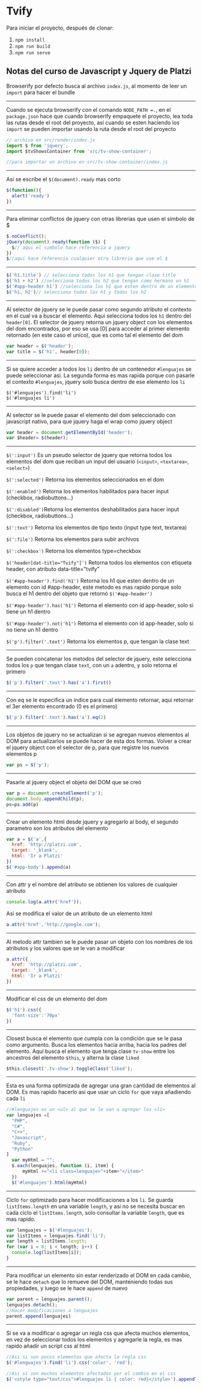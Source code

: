 # Tvify

Para iniciar el proyecto, después de clonar:

1. `npm install`
2. `npm run build`
3. `npm run serve`

## Notas del curso de Javascript y Jquery de Platzi

Browserify por defecto busca al archivo `index.js`, al momento de leer un `import` para hacer el bundle

---

Cuando se ejecuta browserify con el comando `NODE_PATH =.`, en el `package.json` hace que cuando browserify empaquete el proyecto, lea toda las rutas desde el root del proyecto, asi cuando se esten haciendo los `import` se pueden importar usando la ruta desde el root del proyecto
```javascript
// archivo en src/render/index.js
import $ from 'jquery';
import $tvShowsContainer from 'src/tv-show-container';

//para importar un archivo en src/tv-show-container/index.js
```

---

Asi se escribe el `$(document).ready` mas corto

```javascript
$(function(){
  alert('ready')
})
```

---

Para eliminar conflictos de jquery con otras librerias que usen el simbolo de $

```javascript
$.noConflict();
jQuery(document).ready(function ($) {
  $// aqui el simbolo hace referencia a jquery
})
$//aqui hace referencia cualquier otra libreria que use el $
```

---

```javascript
$('h1.title') // selecciona todos los h1 que tengan clase title
$('h1 + h2') //selecciona todos los h2 que tengan como hermano un h1
$('#app-header h1') //selecciona los h1 que esten dentro de un elemento con id app-header
$('h1, h2')// selecciona todos los h1 y todos los h2
```

---

Al selector de jquery se le puede pasar como segundo atributo el contexto en el cual
va a buscar el elemento. Aqui selecciona todos los `h1` dentro del `header[0]`.
El selector de jquery retorna un jquery object con los elementos del dom encontrados,
por eso se usa [0] para acceder al primer elemento retornado (en este caso el unico), que es como tal el elemento del dom

```javascript
var header = $('header');
var title = $('h1', header[0]);
```

---

Si se quiere acceder a todos los `li` dentro de un contenedor `#lenguajes` se puede seleccionar asi. La segunda forma es mas rapida porque con pasarle el contexto  `#lenguajes`, jquery solo busca dentro de ese elemento los `li`

```
$('#lenguajes').find('li')
$('#lenguajes li')
```

---

Al selector se le puede pasar el elemento del dom seleccionado con javascript nativo, para que jquery haga el wrap como jquery object

```javascript
var header = document.getElementById('header');
var $header= $(header);
```

---

`$(':input')` Es un pseudo selector de jquery que retorna todos los elementos del dom que reciban un input del usuario (`<input>`, `<textarea>`, `<select>`)

`$(':selected')` Retorna los elementos seleccionados en el dom

`$(':enabled')` Retorna los elementos habilitados para hacer input (checkbox, radiobuttons...)

`$(':disabled')`Retorna los elementos deshabilitados para hacer input (checkbox, radiobuttons...)

`$(':text')` Retorna los elementos de tipo texto (input type text, textarea)

`$(':file')` Retorna los elementos para subir archivos

`$(':checkbox')` Retorna los elementos type=checkbox

`$('header[dat-title="Tvify"]')` Retorna todos los elementos con etiqueta header, con
 atributo data-title="tvify"

`$('#app-header').find('h1')` Retorna los h1 que esten dentro de un elemento con id #app-header, este metodo es mas rapido porque solo busca el h1 dentro del objeto que retornó `$('#app-header')`

`$('#app-header').has('h1')` Retorna el elemento con id app-header, solo si tiene un h1 dentro

`$('#app-header').not('h1')` Retorna el elemento con id app-header, solo si no tiene un h1 dentro

`$('p').filter('.text')` Retorna los elementos p, que tengan la clase text

---

Se pueden concatenar los metodos del selector de jquery, este selecciona todos los `p` que tengan clase `text`, con un `a` adentro, y solo retorna el primero

```javascript
$('p').filter('.text').has('a').first()
```

---

Con eq se le especifica un indice para cual elemento retornar, aqui retornar el 3er elemento encontrado (0 es el primero)
```javascript
$('p').filter('.text').has('a').eq(2)
```

---

Los objetos de jquery no se actualizan si se agregan nuevos elementos al DOM
para actualizarlos se puede hacer de esta dos formas.
Volver a crear el jquery object con el selector de p, para que registre
los nuevos elementos p
```javascript
var ps = $('p');
```

---

Pasarle al jquery object el objeto del DOM que se creó
```javascript
var p = document.createElement('p');
document.body.appendChild(p);
ps=ps.add(p)
```

---

Crear un elemento html desde jquery y agregarlo al body, el segundo parametro son los atributos del elemento
```javascript
var a = $('a',{
  href: 'http://platzi.com',
  target: '_blank',
  html: 'Ir a Platzi'
})
$('#app-body').append(a)
```

---

Con attr y el nombre del atributo se obtienen los valores de cualquier atributo
```javascript
console.log(a.attr('href'));
```
Asi se modifica el valor de un atributo de un elemento html
```javascript
a.attr('href','http://google.com');
```

---

Al metodo attr tambien se le puede pasar un objeto con los nombres de los atributos y los valores que se le van a modificar
```javascript
a.attr({
  href: 'http://platzi.com',
  target: '_blank',
  html: 'Ir a Platzi'
})
```

---

Modificar el css de un elemento del dom
```javascript
$('h1').css({
  'font-size':'70px'
})
```

---

Closest busca el elemento que cumpla con la condición que se le pasa como argumento.
Busca los elementos hacia arriba, hacia los padres del elemento.
Aquí busca el elemento que tenga clase `tv-show` entre los ancestros del elemento `$this`, y alterna la clase `liked`
```javascript
$this.closest('.tv-show').toggleClass('liked');
```

---

Esta es una forma optimizada de agregar una gran cantidad de elementos al DOM. Es mas rapido hacerlo
asi que usar un ciclo `for` que vaya añadiendo cada `li`
```javascript
//#lenguajes es un <ul> al que se le van a agregar los <li>
var lenguajes =[
  "PHP",
  "C#",
  "C++",
  "Javascript",
  "Ruby",
  "Python"
]
  var myHtml = "";
  $.each(lenguajes, function (i, item) {
      myHtml +="<li class=lenguaje>"+item+"</item>"
  })
  $('#lenguajes').html(myHtml)
```

---

Ciclo `for` optimizado para hacer modificaciones a los `li`. Se guarda `listItems.length` en una variable `length`, y asi no se necesita buscar en cada ciclo el `listItems.length`, solo consultar
la variable `length`, que es mas rapido.
```javascript
var lenguajes = $('#lenguajes');
var listItems = lenguajes.find('li');
var length = listItems.length;
for (var i = 0; i < length; i++) {
  console.log(listItems[i]);
}
```

---

Para modificar un elemento sin estar renderizado el DOM en cada cambio, se le hace `detach`
que lo remueve del DOM, manteniendo todas sus propiedades, y luego se le hace `append` de nuevo
```javascript
var parent = lenguajes.parent();
lenguajes.detach();
//Hacer modificaciones a lenguajes
parent.append(lenguajes)
```

---

Si se va a modificar o agregar un regla css que afecta muchos elementos, en vez de seleccionar todos los elementos y agregarle la regla, es mas rapido añadir un script css al html
```javascript
//Asi si son pocos elementos que afecta la regla css
$('#lenguajes').find('li').css('color', 'red');

//Asi si son muchos elementos afectados por el cambio en el css
$('<style type="text/css">#lenguajes li { color: red}</style>').appendTo('head')
```
